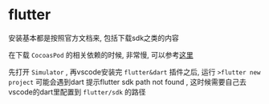 # flutter

安装基本都是按照官方文档来, 包括下载sdk之类的内容

在下载 `CocoasPod` 的相关依赖的时候, 非常慢, 可以参考[这里](./201908020NTFS-and-proxy-zsh[OSX].md)

先打开 `Simulator` , 再vscode安装完 `flutter&dart` 插件之后, 运行 `>flutter new project` 可能会遇到dart 提示flutter sdk path not found , 这时候需要自己去vscode的dart里配置到 `flutter/sdk` 的路径

